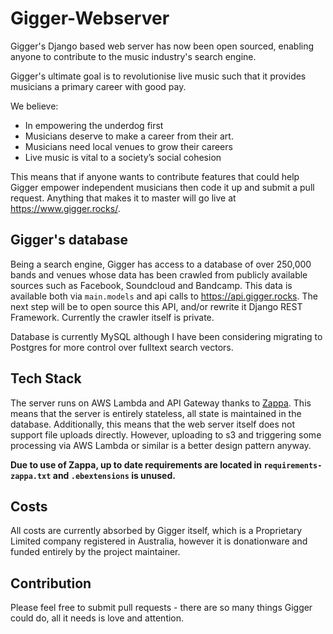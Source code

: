# Gigger-Webserver
Gigger's Django based web server has now been open sourced, enabling anyone to contribute to the music industry's search engine.

Gigger's ultimate goal is to revolutionise live music such that it provides musicians a primary career with good pay.

We believe:
* In empowering the underdog first
* Musicians deserve to make a career from their art.
* Musicians need local venues to grow their careers
* Live music is vital to a society’s social cohesion

This means that if anyone wants to contribute features that could help Gigger empower independent musicians then code it up and submit a pull request. Anything that makes it to master will go live at https://www.gigger.rocks/.

## Gigger's database
Being a search engine, Gigger has access to a database of over 250,000 bands and venues whose data has been crawled from publicly available sources such as Facebook, Soundcloud and Bandcamp. This data is available both via `main.models` and api calls to https://api.gigger.rocks. The next step will be to open source this API, and/or rewrite it Django REST Framework. Currently the crawler itself is private.

Database is currently MySQL although I have been considering migrating to Postgres for more control over fulltext search vectors.

## Tech Stack
The server runs on AWS Lambda and API Gateway thanks to [Zappa](https://github.com/Miserlou/Zappa). This means that the server is entirely stateless, all state is maintained in the database. Additionally, this means that the web server itself does not support file uploads directly. However, uploading to s3 and triggering some processing via AWS Lambda or similar is a better design pattern anyway.

**Due to use of Zappa, up to date requirements are located in `requirements-zappa.txt` and `.ebextensions` is unused.**

## Costs
All costs are currently absorbed by Gigger itself, which is a Proprietary Limited company registered in Australia, however it is donationware and funded entirely by the project maintainer.

## Contribution
Please feel free to submit pull requests - there are so many things Gigger could do, all it needs is love and attention.
